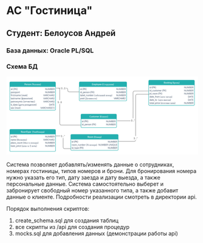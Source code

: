 # АС "Гостиница"
## Студент: Белоусов Андрей
### База данных: Oracle PL/SQL

### Схема БД
<img src="schema.png" alt="demo1" />

Система позволяет добавлять/изменять данные о сотрудниках, номерах гостиницы, типов номеров и брони.
Для бронирования номера нужно указать его тип, дату заезда и дату выезда, а также персональные данные.
Система самостоятельно выберет и забронирует свободный номер указанного типа, а также добавит данные о клиенте.
Подробности реализации смотреть в директории api.

Порядок выполнения скриптов:
1. create_schema.sql для создания таблиц
2. все скрипты из /api для создания процедур
3. mocks.sql для добавления данных (демонстрации работы api)
